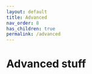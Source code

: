 ```yaml
---
layout: default
title: Advanced
nav_order: 8
has_children: true
permalink: /advanced
---
```


# Advanced stuff